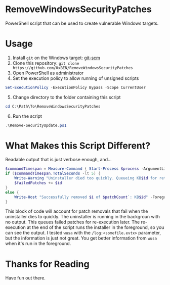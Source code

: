 # RemoveWindowsSecurityPatches
PowerShell script that can be used to create vulnerable Windows targets.

# Usage
1. Install `git` on the Windows target: [git-scm](https://git-scm.com/download/win)
2. Clone this repository: `git clone https://github.com/0xBEN/RemoveWindowsSecurityPatches`
3. Open PowerShell as administrator 
4. Set the execution policy to allow running of unsigned scripts
```powershell
Set-ExecutionPolicy -ExecutionPolicy Bypass -Scope CurrentUser
```
5. Change directory to the folder containing this script
```powershell
cd C:\Path\To\RemoveWindowsSecurityPatches
```
6. Run the script
```powershell
.\Remove-SecurityUpdate.ps1
```

# What Makes this Script Different?
Readable output that is just verbose enough, and...
```powershell
$commandTimespan = Measure-Command { Start-Process $process -ArgumentList $arguments -Wait }
if ($commandTimespan.TotalSeconds -lt 5) {
    Write-Warning "Uninstaller died too quickly. Queueing KB$id for retry at end of script."
    $failedPatches += $id
}
else {
    Write-Host "Successfully removed $i of $patchCount`: KB$id" -ForegroundColor Green
}
```
This block of code will account for patch removals that fail when the uninstaller dies to quickly.
The uninstaller is running in the backgroun with no output. This queues failed patches for re-execution later.
The re-execution at the end of the script runs the installer in the foreground, so you can see the output.
I tested `wusa` with the `/log:<somefile.evtx>` parameter, but the information is just not great.
You get better information from `wusa` when it's run in the foreground.

# Thanks for Reading
Have fun out there.
